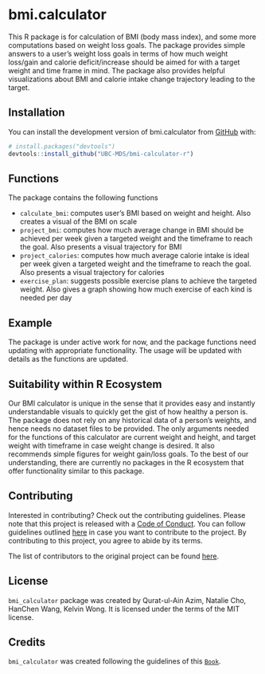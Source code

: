 
<!-- README.md is generated from README.Rmd. Please edit that file -->

# bmi.calculator

<!-- badges: start -->
<!-- badges: end -->

This R package is for calculation of BMI (body mass index), and some
more computations based on weight loss goals. The package provides
simple answers to a user’s weight loss goals in terms of how much weight
loss/gain and calorie deficit/increase should be aimed for with a target
weight and time frame in mind. The package also provides helpful
visualizations about BMI and calorie intake change trajectory leading to
the target.

## Installation

You can install the development version of bmi.calculator from
[GitHub](https://github.com/) with:

``` r
# install.packages("devtools")
devtools::install_github("UBC-MDS/bmi-calculator-r")
```

## Functions

The package contains the following functions

- `calculate_bmi`: computes user’s BMI based on weight and height. Also
  creates a visual of the BMI on scale
- `project_bmi`: computes how much average change in BMI should be
  achieved per week given a targeted weight and the timeframe to reach
  the goal. Also presents a visual trajectory for BMI
- `project_calories`: computes how much average calorie intake is ideal
  per week given a targeted weight and the timeframe to reach the goal.
  Also presents a visual trajectory for calories
- `exercise_plan`: suggests possible exercise plans to achieve the
  targeted weight. Also gives a graph showing how much exercise of each
  kind is needed per day

## Example

The package is under active work for now, and the package functions need
updating with appropriate functionality. The usage will be updated with
details as the functions are updated.

## Suitability within R Ecosystem

Our BMI calculator is unique in the sense that it provides easy and
instantly understandable visuals to quickly get the gist of how healthy
a person is. The package does not rely on any historical data of a
person’s weights, and hence needs no dataset files to be provided. The
only arguments needed for the functions of this calculator are current
weight and height, and target weight with timeframe in case weight
change is desired. It also recommends simple figures for weight
gain/loss goals. To the best of our understanding, there are currently
no packages in the R ecosystem that offer functionality similar to this
package.

## Contributing

Interested in contributing? Check out the contributing guidelines.
Please note that this project is released with a [Code of
Conduct](https://github.com/UBC-MDS/bmi-calculator-r/blob/master/CODE_OF_CONDUCT.md).
You can follow guidelines outlined
[here](https://github.com/UBC-MDS/bmi-calculator-r/blob/master/.github/CONTRIBUTING.md)
in case you want to contribute to the project. By contributing to this
project, you agree to abide by its terms.

The list of contributors to the original project can be found
[here](https://github.com/UBC-MDS/bmi-calculator-r/blob/master/.github/CONTRIBUTORS.md).

## License

`bmi_calculator` package was created by Qurat-ul-Ain Azim, Natalie Cho,
HanChen Wang, Kelvin Wong. It is licensed under the terms of the MIT
license.

## Credits

`bmi_calculator` was created following the guidelines of this
[`Book`](https://r-pkgs.org/whole-game.html).
